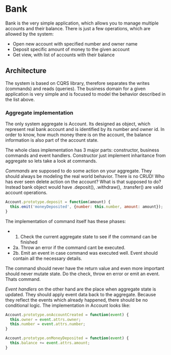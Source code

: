 # Bank

Bank is the very simple application, which allows you to manage multiple accounts
and their balance. There is just a few operations, which are allowed by the system:

* Open new account with specified number and owner name
* Deposit specific amount of money to the given account
* Get view, with list of accounts with their balance

## Architecture

The system is based on CQRS library, therefore separates the writes (commands)
and reads (queries). The business domain for a given application is very simple
and is focused to model the behavior described in the list above.

### Aggregate implementation

The only system aggregate is Account. Its designed as object, which represent
real bank account and is identified by its number and owner id. In order to
know, how much money there is on the account, the balance information is also
part of the account state.

The whole class implementation has 3 major parts: constructor, business commands 
and event handlers. Constructor just implement inharitance from aggregate so
lets take a look at commands.

_Commands_ are supposed to do some action on your aggregate. They should always be 
modeling the real world behavior. There is no CRUD! Who has ever seen delete 
action on the account? What is that supposed to do? Instead bank object would 
have .deposit(), .withdraw(), .transfer() are valid account operations.

```javascript
Account.prototype.deposit = function(amount) {
  this.emit('moneyDeposited', {number: this.number, amount: amount});
}
```

The implementation of command itself has these phases:

* 1. Check the current aggregate state to see if the command can be finished
* 2a. Throw an error if the command cant be executed.
* 2b. Emit an event in case command was executed well. Event should contain all
the necessary details.

The command should never have the return value and even more important should
never mutate state. Do the check, throw en error or emit an event. Thats command.

_Event handlers_ on the other hand are the place when aggregate state is updated.
They should apply event data back to the aggregate. Because they reflect the 
events which already happened, there should be no conditional logic. The implementation
in Account looks like:

```javascript
Account.prototype.onAccountCreated = function(event) {
  this.owner = event.attrs.owner;
  this.number = event.attrs.number;
}

Account.prototype.onMoneyDeposited = function(event) {
  this.balance += event.attrs.amount;
}
```
